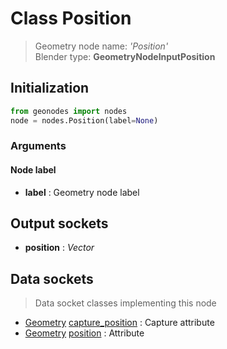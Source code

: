 
# Class Position

> Geometry node name: _'Position'_<br>Blender type:  **GeometryNodeInputPosition**

## Initialization


```python
from geonodes import nodes
node = nodes.Position(label=None)
```


### Arguments


#### Node label



- **label** : Geometry node label



## Output sockets



- **position** : _Vector_



## Data sockets

> Data socket classes implementing this node


- [Geometry](../sockets/Geometry.md) [capture_position](../sockets/Geometry.md#capture_position) : Capture attribute
- [Geometry](../sockets/Geometry.md) [position](../sockets/Geometry.md#position) : Attribute


